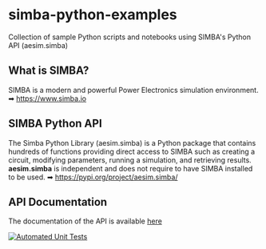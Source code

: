 # simba-python-examples
Collection of sample Python scripts and notebooks using SIMBA's Python API (aesim.simba)

## What is SIMBA?
SIMBA is a modern and powerful Power Electronics simulation environment.
➡ https://www.simba.io

## SIMBA Python API 
The Simba Python Library (aesim.simba) is a Python package that contains hundreds of functions providing direct access to SIMBA such as creating a circuit, modifying parameters, running a simulation, and retrieving results. __aesim.simba__ is independent and does not require to have SIMBA installed to be used.
➡ https://pypi.org/project/aesim.simba/

## API Documentation
The documentation of the API is available [here](https://doc.simba.io/python_api/api_index/)

[![Automated Unit Tests](https://github.com/aesim-tech/simba-python-examples/actions/workflows/test_all_scripts.yml/badge.svg)](https://github.com/aesim-tech/simba-python-examples/actions/workflows/test_all_scripts.yml)
